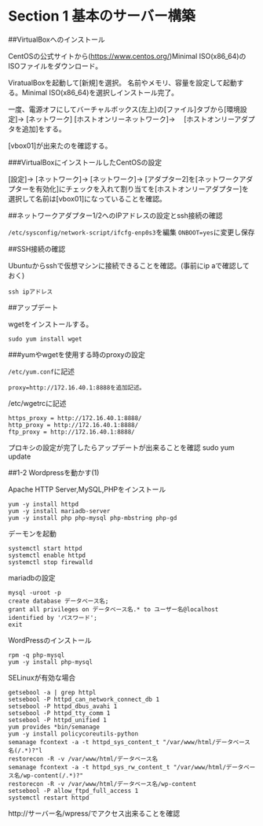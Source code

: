 # Section 1 基本のサーバー構築

##VirtualBoxへのインストール

CentOSの公式サイトから(https://www.centos.org/)Minimal ISO(x86_64)のISOファイルをダウンロード。

ViratualBoxを起動して[新規]を選択。
名前やメモリ、容量を設定して起動する。Minimal ISO(x86_64)を選択しインストール完了。

一度、電源オフにしてバーチャルボックス(左上)の[ファイル]タブから[環境設定]→ [ネットワーク]
[ホストオンリーネットワーク]→ 　[ホストオンリーアダプタを追加]をする。

[vbox01]が出来たのを確認する。

###VirtualBoxにインストールしたCentOSの設定

[設定]→ [ネットワーク]→ [ネットワーク]→ [アダプター2]を[ネットワークアダプターを有効化]にチェックを入れて割り当てを[ホストオンリーアダプター]を選択して名前は[vbox01]になっていることを確認。

##ネットワークアダプター1/2へのIPアドレスの設定とssh接続の確認

`/etc/sysconfig/network-script/ifcfg-enp0s3`を編集
`ONBOOT=yes`に変更し保存

##SSH接続の確認

Ubuntuからsshで仮想マシンに接続できることを確認。(事前にip aで確認しておく)

    ssh ipアドレス

##アップデート

wgetをインストールする。

    sudo yum install wget

###yumやwgetを使用する時のproxyの設定

`/etc/yum.conf`に記述

    proxy=http://172.16.40.1:8888を追加記述。

/etc/wgetrcに記述

    https_proxy = http://172.16.40.1:8888/
    http_proxy = http://172.16.40.1:8888/
    ftp_proxy = http://172.16.40.1:8888/

プロキシの設定が完了したらアップデートが出来ることを確認
    sudo yum update

##1-2 Wordpressを動かす(1)

Apache HTTP Server,MySQL,PHPをインストール

    yum -y install httpd
    yum -y install mariadb-server
    yum -y install php php-mysql php-mbstring php-gd

デーモンを起動

    systemctl start httpd
    systemctl enable httpd
    systemctl stop firewalld

mariadbの設定

    mysql -uroot -p
    create database データベース名;
    grant all privileges on データベース名.* to ユーザー名@localhost identified by 'パスワード';
    exit

WordPressのインストール

    rpm -q php-mysql
    yum -y install php-mysql

SELinuxが有効な場合

    getsebool -a | grep httpl
    setsebool -P httpd_can_network_connect_db 1
    setsebool -P httpd_dbus_avahi 1
    setsebool -P httpd_tty_comm 1
    setsebool -P httpd_unified 1
    yum provides *bin/semanage
    yum -y install policycoreutils-python
    semanage fcontext -a -t httpd_sys_content_t "/var/www/html/データベース名(/.*)?"l
    restorecon -R -v /var/www/html/データベース名
    semanage fcontext -a -t httpd_sys_rw_content_t "/var/www/html/データベース名/wp-content(/.*)?"
    restorecon -R -v /var/www/html/データベース名/wp-content
    setsebool -P allow_ftpd_full_access 1
    systemctl restart httpd

http://サーバー名/wpress/でアクセス出来ることを確認
